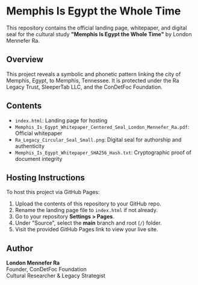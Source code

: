 # Memphis Is Egypt the Whole Time

This repository contains the official landing page, whitepaper, and digital seal for the cultural study **"Memphis Is Egypt the Whole Time"** by London Mennefer Ra.

## Overview
This project reveals a symbolic and phonetic pattern linking the city of Memphis, Egypt, to Memphis, Tennessee. It is protected under the Ra Legacy Trust, SleeperTab LLC, and the ConDetFoc Foundation.

## Contents
- `index.html`: Landing page for hosting
- `Memphis_Is_Egypt_Whitepaper_Centered_Seal_London_Mennefer_Ra.pdf`: Official whitepaper
- `Ra_Legacy_Circular_Seal_Small.png`: Digital seal for authorship and authenticity
- `Memphis_Is_Egypt_Whitepaper_SHA256_Hash.txt`: Cryptographic proof of document integrity

## Hosting Instructions
To host this project via GitHub Pages:
1. Upload the contents of this repository to your GitHub repo.
2. Rename the landing page file to `index.html` if not already.
3. Go to your repository **Settings > Pages**.
4. Under "Source", select the **main** branch and root (`/`) folder.
5. Visit the provided GitHub Pages link to view your live site.

## Author
**London Mennefer Ra**  
Founder, ConDetFoc Foundation  
Cultural Researcher & Legacy Strategist  
